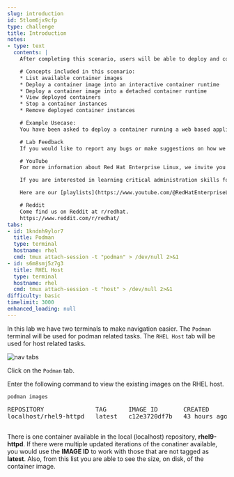 ```yaml
---
slug: introduction
id: 5tlom6jx9cfp
type: challenge
title: Introduction
notes:
- type: text
  contents: |
    After completing this scenario, users will be able to deploy and control an already defined container image.

    # Concepts included in this scenario:
    * List available container images
    * Deploy a container image into an interactive container runtime
    * Deploy a container image into a detached container runtime
    * View deployed containers
    * Stop a container instances
    * Remove deployed container instances

    # Example Usecase:
    You have been asked to deploy a container running a web based application onto a server in your environment.  In addition to deploying it, you need to be able to start alternate copies and remove any non-running containers.

    # Lab Feedback
    If you would like to report any bugs or make suggestions on how we can improve our labs, [please leave us a message here](https://github.com/rhel-labs/instruqt/discussions/categories/general).

    # YouTube
    For more information about Red Hat Enterprise Linux, we invite you to view our [YouTube channel]([**red.ht/rhel-youtube**](https://red.ht/4etqJ1T)). [**red.ht/rhel-youtube**](https://red.ht/4etqJ1T)

    If you are interested in learning critical administration skills for Red Hat Enterprise Linux, you might be interested in our show [Into the Terminal](https://www.youtube.com/playlist?list=PLXJyD2dL4oqeX-C3MvsMUJuEzWM4vLK2C).

    Here are our [playlists](https://www.youtube.com/@RedHatEnterpriseLinux/playlists). You can find various playlists on topics such as product updates and Satellite configuration and administration.

    # Reddit
    Come find us on Reddit at r/redhat.
    https://www.reddit.com/r/redhat/
tabs:
- id: 1kndnh9ylor7
  title: Podman
  type: terminal
  hostname: rhel
  cmd: tmux attach-session -t "podman" > /dev/null 2>&1
- id: s6m8smj5z7g3
  title: RHEL Host
  type: terminal
  hostname: rhel
  cmd: tmux attach-session -t "host" > /dev/null 2>&1
difficulty: basic
timelimit: 3000
enhanced_loading: null
---
```

In this lab we have two terminals to make navigation easier. The `Podman` terminal will be used for podman related tasks. The `RHEL Host` tab will be used for host related tasks.

![nav tabs](../assets/navtabs.png)

Click on the `Podman` tab.

Enter the following command to view the existing images on the RHEL host.

```bash,run
podman images
```

<pre class=file>
REPOSITORY              TAG      IMAGE ID       CREATED        SIZE
localhost/rhel9-httpd   latest   c12e3720df7b   43 hours ago   499 MB

</pre>

There is one container available in the local (localhost) repository,
__rhel9-httpd__.  If there were multiple updated iterations of the conatiner
available, you would use the __IMAGE ID__ to work with those that are not
tagged as __latest__.  Also, from this list you are able to see the size, on
disk, of the container image.
